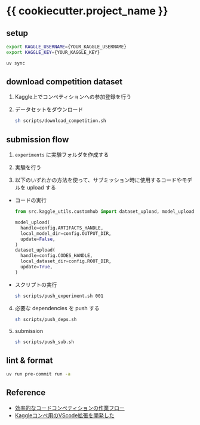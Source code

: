 # {{ cookiecutter.project_name }}

## setup

```bash
export KAGGLE_USERNAME={YOUR_KAGGLE_USERNAME}
export KAGGLE_KEY={YOUR_KAGGLE_KEY}
```

```bash
uv sync
```

## download competition dataset

1. Kaggle上でコンペティションへの参加登録を行う

2. データセットをダウンロード

    ```bash
    sh scripts/download_competition.sh
    ```

## submission flow

1. `experiments` に実験フォルダを作成する

2. 実験を行う

3. 以下のいずれかの方法を使って、サブミッション時に使用するコードやモデルを upload する

  - コードの実行

    ```python
    from src.kaggle_utils.customhub import dataset_upload, model_upload

    model_upload(
      handle=config.ARTIFACTS_HANDLE,
      local_model_dir=config.OUTPUT_DIR,
      update=False,
    )
    dataset_upload(
      handle=config.CODES_HANDLE,
      local_dataset_dir=config.ROOT_DIR,
      update=True,
    )
    ```

  - スクリプトの実行

    ```bash
    sh scripts/push_experiment.sh 001
    ```

4. 必要な dependencies を push する

   ```sh
   sh scripts/push_deps.sh
   ```

5. submission

   ```sh
   sh scripts/push_sub.sh
   ```

## lint & format

```bash
uv run pre-commit run -a
```

## Reference

- [効率的なコードコンペティションの作業フロー](https://ho.lc/blog/kaggle_code_submission/)
- [Kaggleコンペ用のVScode拡張を開発した](https://ho.lc/blog/vscode_kaggle_extension/)
